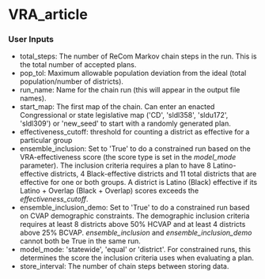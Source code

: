 # VRA_article

### User Inputs ###

* total_steps: The number of ReCom Markov chain steps in the run. This is the total number of accepted plans.
* pop_tol: Maximum allowable population deviation from the ideal (total population/number of districts).
* run_name: Name for the chain run (this will appear in the output file names).
* start_map: The first map of the chain. Can enter an enacted Congressional or state legislative map ('CD', 'sldl358', 'sldu172', 'sldl309') or 'new_seed' to start with a randomly generated plan.
* effectiveness_cutoff: threshold for counting a district as effective for a particular group 
* ensemble_inclusion: Set to 'True' to do a constrained run based on the VRA-effectiveness score (the score type is set in the *model_mode* parameter). The inclusion criteria requires a plan to have 8 Latino-effective districts, 4 Black-effective districts and 11 total districts that are effective for one or both groups. A district is Latino (Black) effective if its Latino + Overlap (Black + Overlap) scores exceeds the *effectiveness_cutoff*.
* ensemble_inclusion_demo: Set to 'True' to do a constrained run based on CVAP demographic constraints. The demographic inclusion criteria requires at least 8 districts above 50% HCVAP and at least 4 districts above 25% BCVAP. *ensemble_inclusion* and *ensemble_inclusion_demo* cannot both be True in the same run.
* model_mode: 'statewide', 'equal' or 'district'. For constrained runs, this determines the score the inclusion criteria uses when evaluating a plan.
* store_interval: The number of chain steps between storing data.

